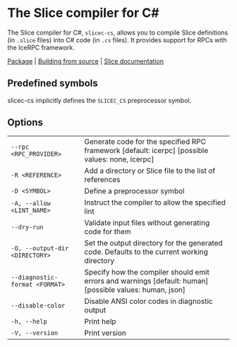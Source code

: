 # The Slice compiler for C#

The Slice compiler for C#, `slicec-cs`, allows you to compile Slice definitions (in `.slice` files) into C# code (in
`.cs` files). It provides support for RPCs with the IceRPC framework.

[Package][package] | [Building from source][building] | [Slice documentation][slice-documentation]

## Predefined symbols

slicec-cs implicitly defines the `SLICEC_CS` preprocessor symbol.

## Options

|                                |                                                                                                          |
|--------------------------------|----------------------------------------------------------------------------------------------------------|
| `--rpc <RPC_PROVIDER>`         | Generate code for the specified RPC framework [default: icerpc] [possible values: none, icerpc]          |
| `-R <REFERENCE>`               | Add a directory or Slice file to the list of references                                                  |
| `-D <SYMBOL>`                  | Define a preprocessor symbol                                                                             |
| `-A, --allow <LINT_NAME>`      | Instruct the compiler to allow the specified lint                                                        |
| `--dry-run`                    | Validate input files without generating code for them                                                    |
| `-O, --output-dir <DIRECTORY>` | Set the output directory for the generated code. Defaults to the current working directory               |
| `--diagnostic-format <FORMAT>` | Specify how the compiler should emit errors and warnings [default: human] [possible values: human, json] |
| `--disable-color`              | Disable ANSI color codes in diagnostic output                                                            |
| `-h, --help`                   | Print help                                                                                               |
| `-V, --version`                | Print version                                                                                            |

[package]:  https://www.nuget.org/packages/IceRpc.Slice.Tools
[building]: ../../BUILDING.md
[slice-documentation]: https://docs.testing.zeroc.com/slice

